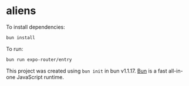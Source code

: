 # aliens

To install dependencies:

```bash
bun install
```

To run:

```bash
bun run expo-router/entry
```

This project was created using `bun init` in bun v1.1.17. [Bun](https://bun.sh) is a fast all-in-one JavaScript runtime.
